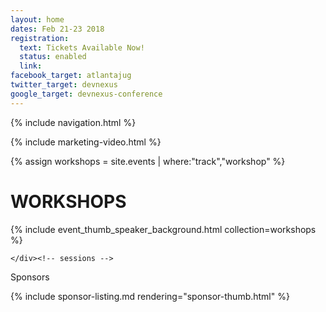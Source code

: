 ```yaml
---
layout: home
dates: Feb 21-23 2018
registration:
  text: Tickets Available Now!
  status: enabled
  link:
facebook_target: atlantajug
twitter_target: devnexus
google_target: devnexus-conference
---
```



{% include navigation.html %}

{% include marketing-video.html %}

{% assign workshops = site.events | where:"track","workshop" %}
<div class="row">
    <h1 class="featured-header">WORKSHOPS</h1>
     {% include event_thumb_speaker_background.html collection=workshops %}         

    </div><!-- sessions -->
<!--
     <a href="presentations.html" class="btn btn-square btn-square btn-speakers center-block">SEE ALL SESSIONS</a> -->

</div>

<div class="row">
      <div class="row featured-header">
        <p>Sponsors</p>
      </div>
      {% include sponsor-listing.md rendering="sponsor-thumb.html" %}
</div>
